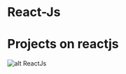 # React-Js
###
# Projects on reactjs

![alt ReactJs](https://www.patterns.dev/img/reactjs/react-logo@3x.svg)

